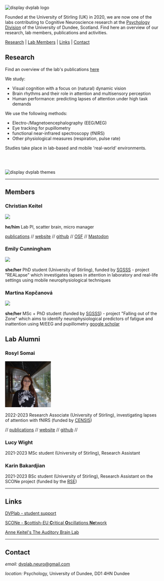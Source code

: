 ![display dvplab logo](/images/logo_s.png)

Founded at the University of Stirling (UK) in 2020, we are now one of the labs contributing to Cognitive Neuroscience research at the [Psychology Division](https://www.dundee.ac.uk/psychology) of the University of Dundee, Scotland. Find here an overview of our research, lab members, publications and activities.

[Research](#research) | [Lab Members](#members) | [Links](#links) | [Contact](#contact)

## Research

Find an overview of the lab's publications [here](https://scholar.google.com/citations?user=TbSdO8cAAAAJ&hl=en)

We study:
- Visual cognition with a focus on (natural) dynamic vision
- Brain rhythms and their role in attention and multisensory perception
- Human performance: predicting lapses of attention under high task demands

We use the following methods:
- Electro-/Magnetoencephalography (EEG/MEG)
- Eye tracking for pupillometry
- functional near-infrared spectroscopy (fNIRS)
- Other physiological measures (respiration, pulse rate)

Studies take place in lab-based and mobile 'real-world' environments.

<br />
<br />

![display dvplab themes](/images/dvplab_themes.png)

---

## Members

### Christian Keitel

<img src="https://raw.githubusercontent.com/keiCetel/dvplab.github.io/master/images/ck_profile_pic.jpg" width="150">

**he/him** Lab PI, scatter brain, micro manager

[publications](https://scholar.google.com/citations?user=hTkSbg8AAAAJ&hl=en>publications) // [website](https://keitelscience.com) // [github](https://github.com/keiCetel) // [OSF](https://osf.io/hktsc/) // [Mastodon](https://mastodon.scot/@keicetel)

### Emily Cunningham

<img src = "https://raw.githubusercontent.com/keiCetel/dvplab.github.io/master/images/ec_profile_pic.jpg" width = "120">

**she/her** PhD student (University of Stirling), funded by [SGSSS](https://www.sgsss.ac.uk/) - project "REALapse" which investigates lapses in attention in laboratory and real-life settings using mobile neurophysiological techniques

### Martina Kopčanová

<img src = "https://raw.githubusercontent.com/keiCetel/dvplab.github.io/master/images/mk_profile_pic.jpg" width = "150">

**she/her** MSc + PhD student (funded by [SGSSS](https://www.sgsss.ac.uk/)) - project "Falling out of the Zone" which aims to identify neurophysiological predictors of fatigue and inattention using M/EEG and pupillometry
[google scholar](https://scholar.google.com/citations?hl=en&user=LqxZj98AAAAJ) 

## Lab Alumni

### Rosyl Somai

<img src="https://raw.githubusercontent.com/RosylSomai/dvplab.github.ioRS/master/images/linkedinProfilePic.jpg" width="150">

2022-2023 Research Associate (University of Stirling), investigating lapses of attention with fNIRS (funded by [CENSIS](https://censis.org.uk/))

// [publications](https://scholar.google.com/citations?hl=nl&user=GJLoxcEAAAAJ) // [website](https://rosylsomai.com) // [github](https://github.com/RosylSomai) //

### Lucy Wight

2021-2023 MSc student (University of Stirling), Research Assistant

### Karin Bakardjian

2021-2023 BSc student (University of Stirling), Research Assistant on the SCONe project (funded by the [RSE](https://rse.org.uk/))

---

## Links

[DVPlab - student support](https://dvplab.wordpress.com/)

[SCONe - **S**cottish-EU **C**ritical **O**scillations **Ne**twork](https://scone.stir.ac.uk/)

[Anne Keitel's The Auditory Brain Lab](https://keitelscience.com/annes-lab/)

---

## Contact

_email:_ [dvplab.neuro@gmail.com](mailto:dvplab.neuro@gmail.com)

_location:_ Psychology, University of Dundee, DD1 4HN Dundee
